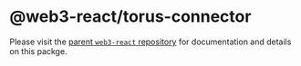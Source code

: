 # @web3-react/torus-connector

Please visit the [parent `web3-react` repository](https://github.com/NoahZinsmeister/web3-react) for documentation and details on this packge.
